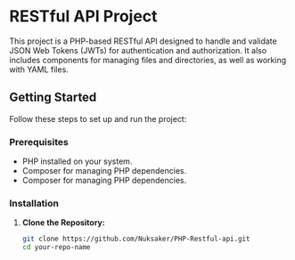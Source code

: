 # RESTful API Project

This project is a PHP-based RESTful API designed to handle and validate JSON Web Tokens (JWTs) for authentication and authorization. It also includes components for managing files and directories, as well as working with YAML files.

## Getting Started

Follow these steps to set up and run the project:

### Prerequisites

- PHP installed on your system.
- Composer for managing PHP dependencies.
- Composer for managing PHP dependencies.

### Installation

1. **Clone the Repository:**

   ```bash
   git clone https://github.com/Nuksaker/PHP-Restful-api.git
   cd your-repo-name